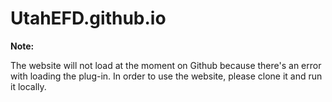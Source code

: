# UtahEFD.github.io

**Note:**

The website will not load at the moment on Github because there's an error with loading the plug-in. In order to use the website, please clone it and run it locally.
